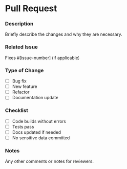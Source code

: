 # Pull Request

### Description
Briefly describe the changes and why they are necessary.

### Related Issue
Fixes #[issue-number] (if applicable)

### Type of Change
- [ ] Bug fix
- [ ] New feature
- [ ] Refactor
- [ ] Documentation update

### Checklist
- [ ] Code builds without errors
- [ ] Tests pass
- [ ] Docs updated if needed
- [ ] No sensitive data committed

### Notes
Any other comments or notes for reviewers.
